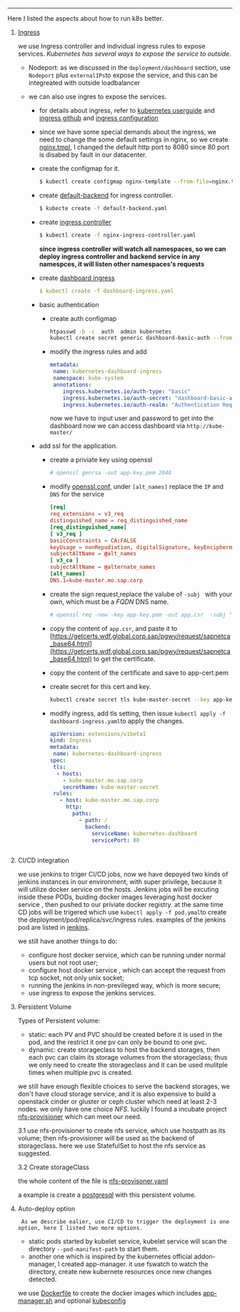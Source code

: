---

Here I listed the aspects about how to run k8s better.

1. [Ingress](./ingress)
   
   we use Ingress controller and individual ingress rules to expose services. 
*Kubernetes has several ways to expose the service to outside.*

   - Nodeport: as we discussed in the ```deployment/dashboard``` section, use ```Nodeport``` plus ```externalIPs```to expose the service, and this can be integreated with outside loadbalancer

   - we can also use ingres to expose the services.

     - for details about ingress, refer to [kubernetes userguide](https://kubernetes.io/docs/user-guide/ingress/) and [ingress github](https://github.com/kubernetes/ingress) and [ingress configuration](https://github.com/kubernetes/ingress/blob/master/controllers/nginx/configuration.md)

     - since we have some special demands about the ingress, we need to change the some default settings in nginx, so we create [nginx.tmpl](./ingress/nginx.tmpl), I changed the default http port to 8080 since 80 port is disabed by fault in our datacenter. 

     -  create the configmap for it.

          ```sh
          $ kubectl create configmap nginx-template --from-file=nginx.tmpl=./ingress/nginx.tmpl
          ```

     - create [default-backend](./ingress/default-backend.yaml) for ingress controller.

         ```sh
         $ kubecte create -f default-backend.yaml
         ```
     - create [ingress controller](./ingress/nginx-ingress-controller.yaml)

         ```sh
         $ kubectl create -f nginx-ingress-controller.yaml
         ```
		 **since ingress controller will watch all namespaces, so we can deploy ingress controller and backend service in any namespces, it will listen other namespaces's requests**
     - create [dashboard ingress](./ingress/dashboard-ingress.yaml)

         ```yaml
         $ kubectl create -f dashboard-ingress.yaml
         ```

     - basic authentication 
        
        - create auth configmap

            ```sh
            htpasswd -b -c  auth  admin kubernetes
            kubectl create secret generic dashboard-basic-auth --from-file=auth  -n kube-system
            ```
        
        -  modify the ingress rules  and add 
            
            ```yaml
            metadata:
             name: kubernetes-dashboard-ingress
             namespace: kube-system
             annotations:
                ingress.kubernetes.io/auth-type: "basic"
                ingress.kubernetes.io/auth-secret: "dashboard-basic-auth"
                ingress.kubernetes.io/auth-realm: "Authentication Required, please inpurt user and password"
            ```
            
            now we have to input user and password to get into the dashboard
    now we can access dashboard via ```http://kube-master/```

      - add ssl for the application.
          - create a priviate key using openssl

             ```sh
             # openssl genrsa -out app-key.pem 2048
             ```

          - modify [openssl.conf](./ssl/openssl.conf), under ```[alt_names]``` replace the ```IP``` and ```DNS``` for the service

             ```conf
             [req]
             req_extensions = v3_req
             distinguished_name = req_distinguished_name
             [req_distinguished_name]
             [ v3_req ]
             basicConstraints = CA:FALSE
             keyUsage = nonRepudiation, digitalSignature, keyEncipherment
             subjectAltName = @alt_names
             [ v3_ca ]
             subjectAltName = @alternate_names
             [alt_names]
             DNS.1=kube-master.mo.sap.corp
             ```
          - create the sign request,replace the valube of ```-subj ``` with your own, which must be a *FQDN* DNS name.

             ```sh
             # openssl req -new -key app-key.pem -out app.csr  -subj "/CN=kube-master.mo.sap.corp" -onfig openssl.conf
             ```



          -  copy the content of ```app.csr```, and paste it to [https://getcerts.wdf.global.corp.sap/pgwy/request/sapnetca_base64.html](https://getcerts.wdf.global.corp.sap/pgwy/request/sapnetca_base64.html) to get the certificate.

          -  copy the content of the certificate and save to app-cert.pem

          - create secret for this cert and key.       
            
            ```sh
            kubectl create secret tls kube-master-secret --key app-key.pem --cert app-cert.pem
            ```
          - modify ingress, add tls setting, then issue ```kubectl apply -f dashboard-ingress.yaml```to apply the changes.
                
            ```yaml
            apiVersion: extensions/v1beta1
            kind: Ingress
            metadata:
             name: kubernetes-dashboard-ingress
            spec:
             tls:
              - hosts:
                - kube-master.mo.sap.corp
                secretName: kube-master-secret
             rules:
               - host: kube-master.mo.sap.corp
                 http:
                   paths:
                     - path: /
                       backend:
                         serviceName: kubernetes-dashboard
                         servicePort: 80
                                          
2. CI/CD integration

    we use jenkins to triger CI/CD jobs, now we have depoyed two kinds of jenkins instances in our environment, with super privilege, because it will utilize docker service on the hosts. 
    Jenkins jobs will be excuting inside these PODs, buiding docker images leveraging host docker service , then pushed to our priviate docker registry.  at the same time CD jobs will be trigered which use ```kubectl apply -f pod.ymal```to create the deployment/pod/replica/svc/ingress rules. 
    examples of the jenkins pod are listed in [jenkins](./jenkins).

    we still have another things to do:
      - configure host docker service, which can be running under normal users but not root user;
      - configure host docker service , which can accept the request from tcp socket, not only unix socket;
      - running the jenkins in non-previleged way, which is more secure;
      - use ingress to expose the jenkins services.

3. Persistent Volume
    
    Types of Persistent volume:
      - static: each PV and PVC should be created before it is used in the pod, and the restrict it one pv can only be bound to one pvc. 
      - dynamic: create storageclass to host the backend storages, then each pvc can claim its storage volumes from the storageclass; thus we only need to create the storageclass and it can be used mulitple times when multiple pvc is created. 

    we still have enough flexible choices to serve the backend storages, we don't have cloud storage service, and it is also expensive to build a openstack cinder or gluster or ceph cluster which need at least 2-3 nodes. we only have one choice *NFS*. luckily I found a incubate project [nfs-provisioner](https://github.com/kubernetes-incubator/nfs-provisioner) which can meet our need. 
      
    3.1 use nfs-provisioner to create nfs service, which use hostpath as its volume; then nfs-provisioner will be used as the backend of storageclass.
				here we use StatefulSet to host the nfs service as suggested.

  	3.2 Create storageClass
						
				
    the  whole content of the file is [nfs-provisoner.yaml](./nfs-provisioner/nfs-provisoner.yaml)
              
    a example is create a [postgresql](./nfs-provisioner/pg.yaml) with this persistent volume.

4. Auto-deploy option
		
		As we describe ealier, use CI/CD to trigger the deployment is one option, here I listed two more options.
      
      - static pods started by kubelet service, kubelet service will scan the directory ```--pod-manifest-path``` to start them.
      - another one  which is inspired by the kubernetes official addon-manager, I created app-manager. it use fswatch to watch the directory, create new kubernete resources once new changes detected. 

    we use  [Dockerfile](./app-manager/Dockerfile) to create the docker images which includes [app-manager.sh](./app-manager/app-manager.sh) and optional [kubeconfig](./app-manager/kubeconfig)
	 
